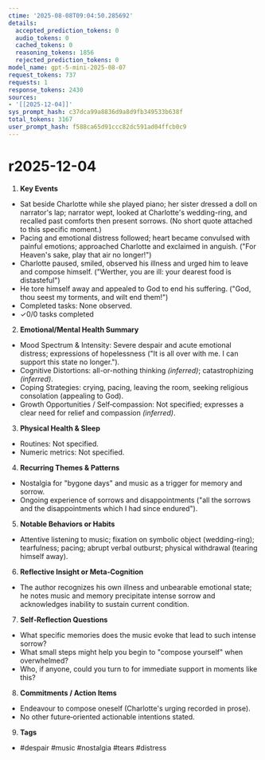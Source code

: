 ```yaml
---
ctime: '2025-08-08T09:04:50.285692'
details:
  accepted_prediction_tokens: 0
  audio_tokens: 0
  cached_tokens: 0
  reasoning_tokens: 1856
  rejected_prediction_tokens: 0
model_name: gpt-5-mini-2025-08-07
request_tokens: 737
requests: 1
response_tokens: 2430
sources:
- '[[2025-12-04]]'
sys_prompt_hash: c37dca99a8836d9a8d9fb349533b638f
total_tokens: 3167
user_prompt_hash: f588ca65d91ccc82dc591ad04ffcb0c9
---
```

# r2025-12-04

1. **Key Events**
- Sat beside Charlotte while she played piano; her sister dressed a doll on narrator's lap; narrator wept, looked at Charlotte's wedding-ring, and recalled past comforts then present sorrows. (No short quote attached to this specific moment.)
- Pacing and emotional distress followed; heart became convulsed with painful emotions; approached Charlotte and exclaimed in anguish. ("For Heaven's sake, play that air no longer!")
- Charlotte paused, smiled, observed his illness and urged him to leave and compose himself. ("Werther, you are ill: your dearest food is distasteful")
- He tore himself away and appealed to God to end his suffering. ("God, thou seest my torments, and wilt end them!")
- Completed tasks: None observed.
- ✓0/0 tasks completed

2. **Emotional/Mental Health Summary**
- Mood Spectrum & Intensity: Severe despair and acute emotional distress; expressions of hopelessness ("It is all over with me. I can support this state no longer.").  
- Cognitive Distortions: all-or-nothing thinking *(inferred)*; catastrophizing *(inferred)*.  
- Coping Strategies: crying, pacing, leaving the room, seeking religious consolation (appealing to God).  
- Growth Opportunities / Self‑compassion: Not specified; expresses a clear need for relief and compassion *(inferred)*.

3. **Physical Health & Sleep**
- Routines: Not specified.  
- Numeric metrics: Not specified.

4. **Recurring Themes & Patterns**
- Nostalgia for "bygone days" and music as a trigger for memory and sorrow.  
- Ongoing experience of sorrows and disappointments ("all the sorrows and the disappointments which I had since endured").

5. **Notable Behaviors or Habits**
- Attentive listening to music; fixation on symbolic object (wedding-ring); tearfulness; pacing; abrupt verbal outburst; physical withdrawal (tearing himself away).

6. **Reflective Insight or Meta‑Cognition**
- The author recognizes his own illness and unbearable emotional state; he notes music and memory precipitate intense sorrow and acknowledges inability to sustain current condition.

7. **Self‑Reflection Questions**
- What specific memories does the music evoke that lead to such intense sorrow?  
- What small steps might help you begin to "compose yourself" when overwhelmed?  
- Who, if anyone, could you turn to for immediate support in moments like this?

8. **Commitments / Action Items**
- Endeavour to compose oneself (Charlotte's urging recorded in prose).  
- No other future‑oriented actionable intentions stated.

9. **Tags**
- #despair #music #nostalgia #tears #distress